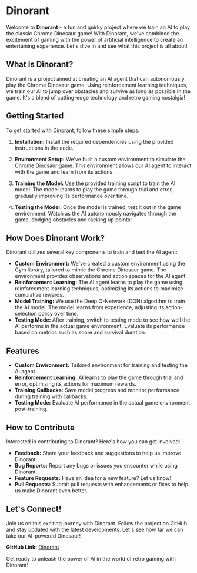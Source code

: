 # Dinorant

Welcome to **Dinorant** - a fun and quirky project where we train an AI to play the classic Chrome Dinosaur game! With Dinorant, we've combined the excitement of gaming with the power of artificial intelligence to create an entertaining experience. Let's dive in and see what this project is all about!

## What is Dinorant?

Dinorant is a project aimed at creating an AI agent that can autonomously play the Chrome Dinosaur game. Using reinforcement learning techniques, we train our AI to jump over obstacles and survive as long as possible in the game. It's a blend of cutting-edge technology and retro gaming nostalgia!

## Getting Started

To get started with Dinorant, follow these simple steps:

1. **Installation:** Install the required dependencies using the provided instructions in the code.

2. **Environment Setup:** We've built a custom environment to simulate the Chrome Dinosaur game. This environment allows our AI agent to interact with the game and learn from its actions.

3. **Training the Model:** Use the provided training script to train the AI model. The model learns to play the game through trial and error, gradually improving its performance over time.

4. **Testing the Model:** Once the model is trained, test it out in the game environment. Watch as the AI autonomously navigates through the game, dodging obstacles and racking up points!

## How Does Dinorant Work?

Dinorant utilizes several key components to train and test the AI agent:

- **Custom Environment:** We've created a custom environment using the Gym library, tailored to mimic the Chrome Dinosaur game. The environment provides observations and action spaces for the AI agent.
- **Reinforcement Learning:** The AI agent learns to play the game using reinforcement learning techniques, optimizing its actions to maximize cumulative rewards.
- **Model Training:** We use the Deep Q-Network (DQN) algorithm to train the AI model. The model learns from experience, adjusting its action-selection policy over time.
- **Testing Mode:** After training, switch to testing mode to see how well the AI performs in the actual game environment. Evaluate its performance based on metrics such as score and survival duration.

## Features

- **Custom Environment:** Tailored environment for training and testing the AI agent.
- **Reinforcement Learning:** AI learns to play the game through trial and error, optimizing its actions for maximum rewards.
- **Training Callbacks:** Save model progress and monitor performance during training with callbacks.
- **Testing Mode:** Evaluate AI performance in the actual game environment post-training.

## How to Contribute

Interested in contributing to Dinorant? Here's how you can get involved:

- **Feedback:** Share your feedback and suggestions to help us improve Dinorant.
- **Bug Reports:** Report any bugs or issues you encounter while using Dinorant.
- **Feature Requests:** Have an idea for a new feature? Let us know!
- **Pull Requests:** Submit pull requests with enhancements or fixes to help us make Dinorant even better.

## Let's Connect!

Join us on this exciting journey with Dinorant. Follow the project on GitHub and stay updated with the latest developments. Let's see how far we can take our AI-powered Dinosaur!

**GitHub Link:** [Dinorant](https://github.com/Eeman1113/Dinorant.git)

Get ready to unleash the power of AI in the world of retro gaming with Dinorant!
